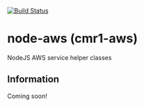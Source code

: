 [![Build Status](https://travis-ci.org/cmr1/node-aws.svg?branch=master)](https://travis-ci.org/cmr1/node-aws)

# node-aws (cmr1-aws)
NodeJS AWS service helper classes


## Information
Coming soon!
